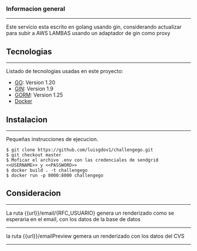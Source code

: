 ### Informacion general
***
Este servicio esta escrito en golang usando gin, considerando actualizar para subir a AWS LAMBAS usando un adaptador de gin como proxy
## Tecnologias
***
Listado de tecnologias usadas en este proyecto:
* [GO](https://go.dev/): Version 1.20
* [GIN](https://gin-gonic.com/es/): Version 1.9
* [GORM](https://gorm.io/): Version 1.25
* [Docker](https://www.docker.com/)
## Instalacion
***
Pequeñas instrucciones de ejecucion.
```
$ git clone https://github.com/luisgdov1/challengego.git
$ git checkout master
$ Moficar el archivo .env con las credenciales de sendgrid <<USERNAME>> y <<PASSWORD>>
$ docker build . -t challengego
$ docker run -p 8000:8000 challengego
```
## Consideracion
***
La ruta {{url}}/email/{RFC_USUARIO} genera un renderizado como se esperaria en el email, con los datos de la base de datos
***
la ruta {{url}}/emailPreview gemera un renderizado con los datos del CVS
***
